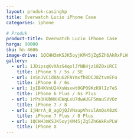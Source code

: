 ```yaml
---
layout: produk-casinghp
title: Overwatch Lucio iPhone Case
categories: iphone

# Produk
product-title: Overwatch Lucio iPhone Case
harga: 90000
sku: hn-4606
image-drive: 1QCHH3mKSJK5oyjKM45jZg5Zh6AkRxPLW
gallery:
  - url: 1JDipsqKvXAzG4qolJYNB4jz18Z0xiRCI
    title: iPhone 5 / 5s / SE
  - url: 1vSnJVCid0AuG2FAYmxfh8DCJ8ZtvmEFu
    title: iPhone 6 / 6s
  - url: 1yIB4KVnU24XsWsxwt0GP09KzK9lIz7eS
    title: iPhone 6 Plus / 6s Plus
  - url: 1rPsOHUbNXHEWqLsU7dwAUGF5mauSVVOz
    title: iPhone 7 / 8
  - url: 1jHrrA_8_agOjQJVNaupVhsulAmQaX8zK
    title: iPhone 7 Plus / 8 Plus
  - url: 1QCHH3mKSJK5oyjKM45jZg5Zh6AkRxPLW
    title: iPhone X
---
```

